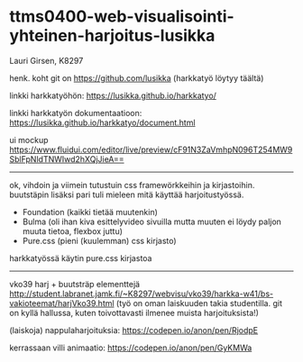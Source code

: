 # ttms0400-web-visualisointi-yhteinen-harjoitus-lusikka

Lauri Girsen, K8297

henk. koht git on https://github.com/lusikka (harkkatyö löytyy täältä)

linkki harkkatyöhön: https://lusikka.github.io/harkkatyo/

linkki harkkatyön dokumentaatioon: https://lusikka.github.io/harkkatyo/document.html

ui mockup
https://www.fluidui.com/editor/live/preview/cF91N3ZaVmhpN096T254MW9SblFpNldTNWIwd2hXQjJieA==

-------------------------------------------------------

ok, vihdoin ja viimein tutustuin css framewörkkeihin ja kirjastoihin. buutstäpin lisäksi pari tuli mieleen mitä käyttää harjoitustyössä.
- Foundation (kaikki tietää muutenkin)
- Bulma (oli ihan kiva esittelyvideo sivuilla mutta muuten ei löydy paljon muuta tietoa, flexbox juttu)
- Pure.css (pieni (kuulemman) css kirjasto)

harkkatyössä käytin pure.css kirjastoa

-------------------------------------------------------

vko39 harj + buutsträp elementtejä 
http://student.labranet.jamk.fi/~K8297/webvisu/vko39/harkka-w41/bs-vakioteemat/harjVko39.html
(työ on oman laiskuuden takia studentilla. git on kyllä hallussa, kuten toivottavasti ilmenee muista harjoituksista!)

(laiskoja) nappulaharjoituksia:
https://codepen.io/anon/pen/RjodpE

kerrassaan villi animaatio:
https://codepen.io/anon/pen/GyKMWa
